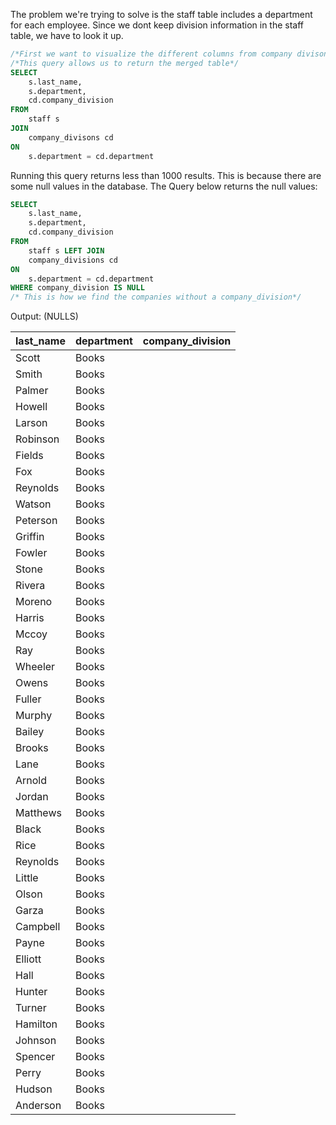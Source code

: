 The problem we're trying to solve is the staff table includes a department for each employee. Since we dont keep division information in the staff table, we have to look it up.

```sql
/*First we want to visualize the different columns from company divisons*/
/*This query allows us to return the merged table*/
SELECT
	s.last_name,
    s.department,
    cd.company_division
FROM
	staff s
JOIN
	company_divisons cd
ON
	s.department = cd.department
```
Running this query returns less than 1000 results. This is because there are some null values in the database.
The Query below returns the null values:

```sql
SELECT
	s.last_name,
    s.department,
    cd.company_division
FROM 
	staff s LEFT JOIN
	company_divisions cd
ON
	s.department = cd.department
WHERE company_division IS NULL
/* This is how we find the companies without a company_division*/
```

Output:
				(NULLS)
				
| last_name | department | company_division |
| --------- | ---------- | ---------------- |
| Scott     | Books      |                  |
| Smith     | Books      |                  |
| Palmer    | Books      |                  |
| Howell    | Books      |                  |
| Larson    | Books      |                  |
| Robinson  | Books      |                  |
| Fields    | Books      |                  |
| Fox       | Books      |                  |
| Reynolds  | Books      |                  |
| Watson    | Books      |                  |
| Peterson  | Books      |                  |
| Griffin   | Books      |                  |
| Fowler    | Books      |                  |
| Stone     | Books      |                  |
| Rivera    | Books      |                  |
| Moreno    | Books      |                  |
| Harris    | Books      |                  |
| Mccoy     | Books      |                  |
| Ray       | Books      |                  |
| Wheeler   | Books      |                  |
| Owens     | Books      |                  |
| Fuller    | Books      |                  |
| Murphy    | Books      |                  |
| Bailey    | Books      |                  |
| Brooks    | Books      |                  |
| Lane      | Books      |                  |
| Arnold    | Books      |                  |
| Jordan    | Books      |                  |
| Matthews  | Books      |                  |
| Black     | Books      |                  |
| Rice      | Books      |                  |
| Reynolds  | Books      |                  |
| Little    | Books      |                  |
| Olson     | Books      |                  |
| Garza     | Books      |                  |
| Campbell  | Books      |                  |
| Payne     | Books      |                  |
| Elliott   | Books      |                  |
| Hall      | Books      |                  |
| Hunter    | Books      |                  |
| Turner    | Books      |                  |
| Hamilton  | Books      |                  |
| Johnson   | Books      |                  |
| Spencer   | Books      |                  |
| Perry     | Books      |                  |
| Hudson    | Books      |                  |
| Anderson  | Books      |                  |
